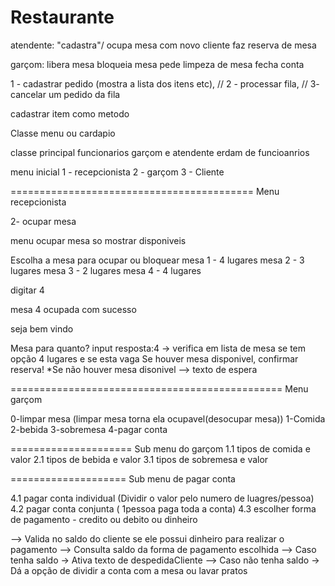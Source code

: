 # Restaurante

atendente:
"cadastra"/ ocupa mesa com novo cliente
faz reserva de mesa

garçom:
libera mesa
bloqueia mesa
pede limpeza de mesa
fecha conta


1 - cadastrar pedido (mostra a lista dos itens etc),
        // 2 - processar fila,
        // 3- cancelar um pedido da fila

cadastrar item como metodo

Classe menu ou cardapio

classe principal funcionarios
garçom e atendente erdam de funcioanrios



menu inicial
1 - recepcionista
2 - garçom
3 - Cliente

==========================================
Menu recepcionista

2- ocupar mesa

menu ocupar mesa so mostrar disponiveis

Escolha a mesa para ocupar ou bloquear
mesa 1 - 4  lugares
mesa 2 - 3 lugares
mesa 3 - 2 lugares
mesa 4 - 4 lugares

digitar 4

mesa 4 ocupada com sucesso




seja bem vindo

Mesa para quanto?
input resposta:4 -> verifica em lista de mesa se tem opção 4 lugares e se esta vaga
Se houver mesa disponivel, confirmar reserva!
*Se não houver mesa disonivel --> texto de espera

===============================================
Menu garçom

0-limpar mesa (limpar mesa torna ela ocupavel(desocupar mesa))
1-Comida
2-bebida
3-sobremesa
4-pagar conta

=====================
Sub menu do garçom
1.1 tipos de comida e valor
2.1 tipos de bebida e valor
3.1 tipos de sobremesa e valor

====================
Sub menu de pagar conta

4.1 pagar conta individual (Dividir o valor pelo numero de luagres/pessoa)
4.2 pagar conta conjunta ( 1pessoa paga toda a conta)
4.3 escolher forma de pagamento - credito ou debito ou dinheiro

--> Valida no saldo do cliente se ele possui dinheiro para realizar o pagamento
	--> Consulta saldo da forma de pagamento escolhida
		--> Caso tenha saldo -> Ativa texto de despedidaCliente
		--> Caso não tenha saldo -> Dá a opção de dividir a conta com a mesa ou lavar pratos








